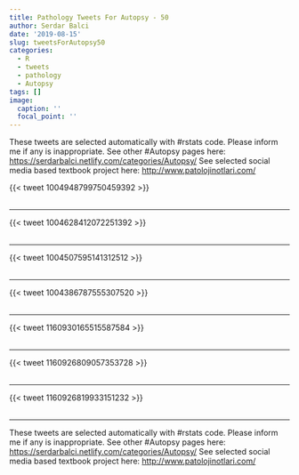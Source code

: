 ```yaml
---
title: Pathology Tweets For Autopsy - 50
author: Serdar Balci
date: '2019-08-15'
slug: tweetsForAutopsy50
categories:
  - R
  - tweets
  - pathology
  - Autopsy
tags: []
image:
  caption: ''
  focal_point: ''
---
```



These tweets are selected automatically with #rstats code. Please inform me if any is inappropriate.
See other #Autopsy pages here: https://serdarbalci.netlify.com/categories/Autopsy/ 
See selected social media based textbook project here: http://www.patolojinotlari.com/

{{< tweet 1004948799750459392 >}}
<br>
<br>
<hr>
{{< tweet 1004628412072251392 >}}
<br>
<br>
<hr>
{{< tweet 1004507595141312512 >}}
<br>
<br>
<hr>
{{< tweet 1004386787555307520 >}}
<br>
<br>
<hr>
{{< tweet 1160930165515587584 >}}
<br>
<br>
<hr>
{{< tweet 1160926809057353728 >}}
<br>
<br>
<hr>
{{< tweet 1160926819933151232 >}}
<br>
<br>
<hr>


These tweets are selected automatically with #rstats code. Please inform me if any is inappropriate.
See other #Autopsy pages here: https://serdarbalci.netlify.com/categories/Autopsy/ 
See selected social media based textbook project here: http://www.patolojinotlari.com/
